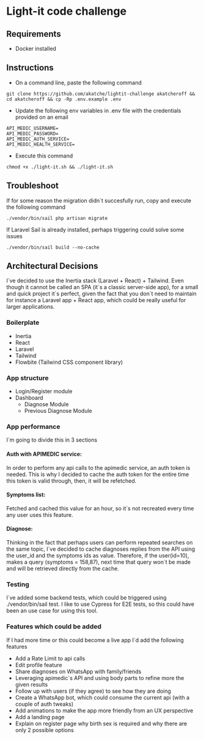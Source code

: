 # Light-it code challenge

## **Requirements**

* Docker installed

## **Instructions**

* On a command line, paste the following command

```
git clone https://github.com/akatche/lightit-challenge akatcheroff && cd akatcheroff && cp -Rp .env.example .env
```

* Update the following env variables in .env file with the credentials provided on an email
```
API_MEDIC_USERNAME=
API_MEDIC_PASSWORD=
API_MEDIC_AUTH_SERVICE=
API_MEDIC_HEALTH_SERVICE=
```

* Execute this command
```
chmod +x ./light-it.sh && ./light-it.sh
```

## **Troubleshoot**

If for some reason the migration didn´t succesfully run, copy and execute the following command

```
./vendor/bin/sail php artisan migrate
```

If Laravel Sail is already installed, perhaps triggering could solve some issues
```
./vendor/bin/sail build --no-cache
```

## **Architectural Decisions**

I´ve decided to use the Inertia stack (Laravel + React) + Tailwind. 
Even though it cannot be called an SPA (it´s a classic server-side app), for a small and quick project it´s perfect, given the fact that 
you don´t need to maintain for instance a Laravel app + React app, which could be really useful for larger applications.


### Boilerplate
* Inertia
* React
* Laravel
* Tailwind
* Flowbite (Tailwind CSS component library)

### App structure
* Login/Register module
* Dashboard
  * Diagnose Module
  * Previous Diagnose Module

### App performance
I´m going to divide this in 3 sections
#### Auth with APIMEDIC service:
In order to perform any api calls to the apimedic service, an auth token is needed. This is why I decided to cache the auth token
for the entire time this token is valid through, then, it will be refetched.

#### Symptoms list:
Fetched and cached this value for an hour, so it´s not recreated every time any user uses this feature.

#### Diagnose:
Thinking in the fact that perhaps users can perform repeated searches on the same topic, 
I´ve decided to cache diagnoses replies from the API using the user_id and the symptoms ids as value.
Therefore, if the user(id=10), makes a query (symptoms = 158,87), next time that query won´t be made and will be retrieved directly from the cache.

### Testing
I´ve added some backend tests, which could be triggered using ./vendor/bin/sail test. I like to use Cypress for E2E tests, so this could have been an use case for using this tool.

### Features which could be added 
If I had more time or this could become a live app I´d add the following features
* Add a Rate Limit to api calls
* Edit profile feature
* Share diagnoses on WhatsApp with family/friends
* Leveraging apimedic´s API and using body parts to refine more the given results 
* Follow up with users (if they agree) to see how they are doing
* Create a WhatsApp bot, which could consume the current api (with a couple of auth tweaks)
* Add animations to make the app more friendly from an UX perspective
* Add a landing page
* Explain on register page why birth sex is required and why there are only 2 possible options
